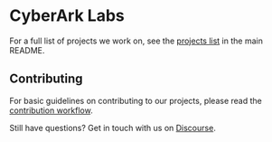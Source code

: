 # CyberArk Labs

For a full list of projects we work on, see the
[projects list](https://github.com/cyberark/community/#projects-we-work-on-2)
in the main README.

## Contributing

For basic guidelines on contributing to our projects, please read the
[contribution workflow](https://github.com/cyberark/community/blob/master/CONTRIBUTING.md#contribution-workflow).

Still have questions? Get in touch with us on [Discourse](https://discuss.cyberarkcommons.org/c/CyberArk-Labs/17).
